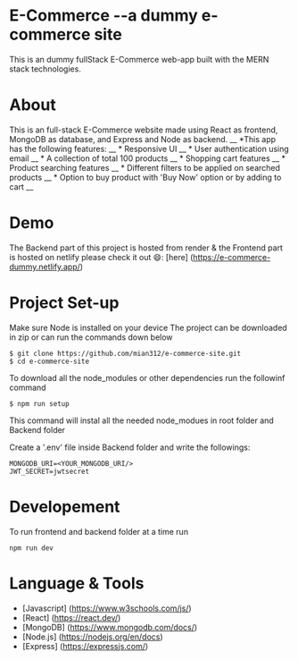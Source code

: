 # E-Commerce --a dummy e-commerce site
This is an dummy fullStack E-Commerce web-app built with the MERN stack technologies.

# About
This is an full-stack E-Commerce website made using React as frontend, MongoDB as database, and Express and Node as backend. __
*This app has the following features: __
    * Responsive UI __
    * User authentication using email __
    * A collection of total 100 products __
    * Shopping cart features __
    * Product searching features __
    * Different filters to be applied on searched products __
    * Option to buy product with 'Buy Now' option or by adding to cart __

# Demo
The Backend part of this project is hosted from render & the Frontend part is hosted on netlify
please check it out 😄: [here]
(https://e-commerce-dummy.netlify.app/)

# Project Set-up
Make sure Node is installed on your device
The project can be downloaded in zip or can run the commands down below
```
$ git clone https://github.com/mian312/e-commerce-site.git
$ cd e-commerce-site
```

To download all the node_modules or other dependencies run the followinf command
```
$ npm run setup
```
This command will instal all the needed node_modues in root folder and Backend folder

Create a '.env' file inside Backend folder and write the followings:
```
MONGODB_URI=<YOUR_MONGODB_URI/>
JWT_SECRET=jwtsecret
```

# Developement
To run frontend and backend folder at a time run
```
npm run dev
```

# Language & Tools
- [Javascript] (https://www.w3schools.com/js/)
- [React] (https://react.dev/)
- [MongoDB] (https://www.mongodb.com/docs/)
- [Node.js] (https://nodejs.org/en/docs)
- [Express] (https://expressjs.com/)